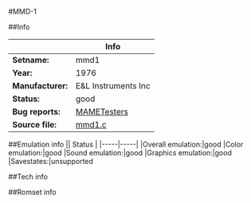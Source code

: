 #MMD-1

##Info

||Info|
|-----|-----|
|**Setname:**|mmd1
|**Year:**|1976
|**Manufacturer:**|E&L Instruments Inc
|**Status:**|good
|**Bug reports:**|[MAMETesters](http://mametesters.org/view_all_set.php?type=1&temporary=y&search=mmd1.c)
|**Source file:**|[mmd1.c](https://github.com/mamedev/mame/blob/master/src/mess/drivers/mmd1.c)

##Emulation info
|| Status |
|-----|-----|
|Overall emulation:|good
|Color emulation:|good
|Sound emulation:|good
|Graphics emulation:|good
|Savestates:|unsupported

##Tech info

##Romset info

<!--- START OF EDITED COMMENT DO NOT TOUCH TEXT ABOVE-->
